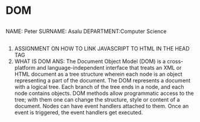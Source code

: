 # DOM
##
NAME: Peter
SURNAME: Asalu
DEPARTMENT:Computer Science
##
1. ASSIGNMENT ON HOW TO LINK JAVASCRIPT TO HTML IN THE HEAD TAG
2. WHAT IS DOM
    ANS:    The Document Object Model (DOM) is a cross-platform and language-independent interface that treats an XML or HTML document as a tree structure wherein each node is an object representing a part of the document. The DOM represents a document with a logical tree. Each branch of the tree ends in a node, and each node contains objects. DOM methods allow programmatic access to the tree; with them one can change the structure, style or content of a document. Nodes can have event handlers attached to them. Once an event is triggered, the event handlers get executed.
